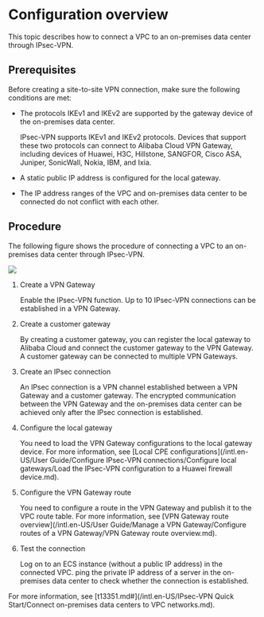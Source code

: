 # Configuration overview

This topic describes how to connect a VPC to an on-premises data center through IPsec-VPN.

## Prerequisites

Before creating a site-to-site VPN connection, make sure the following conditions are met:

-   The protocols IKEv1 and IKEv2 are supported by the gateway device of the on-premises data center.

    IPsec-VPN supports IKEv1 and IKEv2 protocols. Devices that support these two protocols can connect to Alibaba Cloud VPN Gateway, including devices of Huawei, H3C, Hillstone, SANGFOR, Cisco ASA, Juniper, SonicWall, Nokia, IBM, and Ixia.

-   A static public IP address is configured for the local gateway.
-   The IP address ranges of the VPC and on-premises data center to be connected do not conflict with each other.

## Procedure

The following figure shows the procedure of connecting a VPC to an on-premises data center through IPsec-VPN.

![](https://static-aliyun-doc.oss-accelerate.aliyuncs.com/assets/img/en-US/8322029951/p40525.png)

1.  Create a VPN Gateway

    Enable the IPsec-VPN function. Up to 10 IPsec-VPN connections can be established in a VPN Gateway.

2.  Create a customer gateway

    By creating a customer gateway, you can register the local gateway to Alibaba Cloud and connect the customer gateway to the VPN Gateway. A customer gateway can be connected to multiple VPN Gateways.

3.  Create an IPsec connection

    An IPsec connection is a VPN channel established between a VPN Gateway and a customer gateway. The encrypted communication between the VPN Gateway and the on-premises data center can be achieved only after the IPsec connection is established.

4.  Configure the local gateway

    You need to load the VPN Gateway configurations to the local gateway device. For more information, see [Local CPE configurations](/intl.en-US/User Guide/Configure IPsec-VPN connections/Configure local gateways/Load the IPsec-VPN configuration to a Huawei firewall device.md).

5.  Configure the VPN Gateway route

    You need to configure a route in the VPN Gateway and publish it to the VPC route table. For more information, see [VPN Gateway route overview](/intl.en-US/User Guide/Manage a VPN Gateway/Configure routes of a VPN Gateway/VPN Gateway route overview.md).

6.  Test the connection

    Log on to an ECS instance \(without a public IP address\) in the connected VPC. ping the private IP address of a server in the on-premises data center to check whether the connection is established.


For more information, see [t13351.md\#](/intl.en-US/IPsec-VPN Quick Start/Connect on-premises data centers to VPC networks.md).

